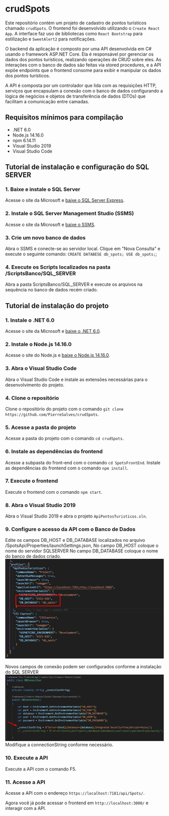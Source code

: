 # crudSpots

Este repositório contém um projeto de cadastro de pontos turísticos chamado `crudSpots`. O frontend foi desenvolvido utilizando o `Create React App`. A interface faz uso de bibliotecas como `React Bootstrap` para estilização e `SweetAlert2` para notificações.

O backend da aplicação é composto por uma API desenvolvida em C# usando o framework ASP.NET Core. Ela é responsável por gerenciar os dados dos pontos turísticos, realizando operações de CRUD sobre eles. As interações com o banco de dados são feitas via stored procedures, e a API expõe endpoints que o frontend consome para exibir e manipular os dados dos pontos turísticos.

A API  é composta por um controlador que lida com as requisições HTTP, serviços que encapsulam a conexão com o banco de dados configurando a lógica de negócios e objetos de transferência de dados (DTOs) que facilitam a comunicação entre camadas.

## Requisitos mínimos para compilação

* .NET 6.0
* Node.js 14.16.0
* npm 6.14.11
* Visual Studio 2019
* Visual Studio Code

## Tutorial de instalação e configuração do SQL SERVER

### 1. Baixe e instale o SQL Server

Acesse o site da Microsoft e [baixe o SQL Server Express](https://www.microsoft.com/pt-br/sql-server/sql-server-downloads).

### 2. Instale o SQL Server Management Studio (SSMS)

Acesse o site da Microsoft e [baixe o SSMS](https://docs.microsoft.com/pt-br/sql/ssms/download-sql-server-management-studio-ssms?view=sql-server-ver15).

### 3. Crie um novo banco de dados

Abra o SSMS e conecte-se ao servidor local. Clique em "Nova Consulta" e execute o seguinte comando: `CREATE DATABESE db_spots; USE db_spots;`;

### 4. Execute os Scripts localizados na pasta /ScriptsBanco/SQL_SERVER

Abra a pasta ScriptsBanco/SQL_SERVER e execute os arquivos na sequência no banco de dados recém criado.


## Tutorial de instalação do projeto

### 1. Instale o .NET 6.0

Acesse o site da Microsoft e [baixe o .NET 6.0](https://dotnet.microsoft.com/download/dotnet/6.0).

### 2. Instale o Node.js 14.16.0

Acesse o site do Node.js e [baixe o Node.js 14.16.0](https://nodejs.org/en/download/).

### 3. Abra o Visual Studio Code

Abra o Visual Studio Code e instale as extensões necessárias para o desenvolvimento do projeto.

### 4. Clone o repositório

Clone o repositório do projeto com o comando `git clone https://github.com/PierreSalves/crudSpots`.

### 5. Acesse a pasta do projeto

Acesse a pasta do projeto com o comando `cd crudSpots`.

### 6. Instale as dependências do frontend

Acesse a subpasta do front-end com o comando `cd SpotsFrontEnd`.
Instale as dependências do frontend com o comando `npm install`.

### 7. Execute o frontend

Execute o frontend com o comando `npm start`.

### 8. Abra o Visual Studio 2019

Abra o Visual Studio 2019 e abra o projeto `ApiPontosTuristicos.sln`.

### 9. Configure o acesso da API com o Banco de Dados

Edite os campos DB_HOST e DB_DATABASE localizados no arquivo /SpotsApi/Properties/launchSettings.json,
No campo DB_HOST coloque o nome do servidor SQLSERVER
No campo DB_DATABASE coloque o nome do banco de dados criado.
![alt text](launchSettings.png)

Novos campos de conexão podem ser configurados conforme a instalação do SQL SERVER
![alt text](dbSettings.png)
Modifique a connectionString conforme necessário.

### 10. Execute a API

Execute a API com o comando F5.

### 11. Acesse a API

Acesse a API com o endereço `https://localhost:7181/api/Spots/`.

Agora você  já  pode acessar o frontend em `http://localhost:3000/` e interagir com a API.
